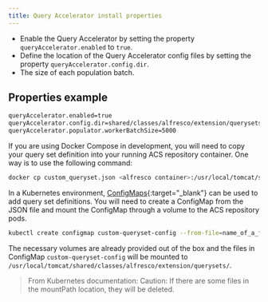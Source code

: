 ```yaml
---
title: Query Accelerator install properties
---
```


* Enable the Query Accelerator by setting the property `queryAccelerator.enabled` to `true`.
* Define the location of the Query Accelerator config files by setting the property `queryAccelerator.config.dir`.
* The size of each population batch.

## Properties example

```bash
queryAccelerator.enabled=true
queryAccelerator.config.dir=shared/classes/alfresco/extension/querysets
queryAccelerator.populator.workerBatchSize=5000
```

If you are using Docker Compose in development, you will need to copy
your query set definition into your running ACS repository container.
One way is to use the following command:

```bash
docker cp custom_queryset.json <alfresco container>:/usr/local/tomcat/shared/classes/alfresco/extension/querysets/
```

In a Kubernetes environment, [ConfigMaps](https://kubernetes.io/docs/tasks/configure-pod-container/configure-pod-configmap/){:target="_blank"}
can be used to add query set definitions. You will need to create
a ConfigMap from the JSON file and mount the ConfigMap through a volume
to the ACS repository pods.

```bash
kubectl create configmap custom-queryset-config --from-file=name_of_a_file.json
```

The necessary volumes are already provided out of the box and the files
in ConfigMap `custom-queryset-config` will be mounted to
`/usr/local/tomcat/shared/classes/alfresco/extension/querysets/`.

> From Kubernetes documentation: Caution: If there are some files
in the mountPath location, they will be deleted.